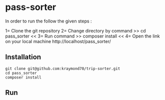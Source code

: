 # pass-sorter

In order to run the follow the given steps :

1= Clone the git repository
2= Change directory by command >> cd pass_sorter <<
3= Run command >> composer install <<
4= Open the link on your local machine http://localhost/pass_sorter/

## Installation

```
git clone git@github.com:kraymond70/trip-sorter.git
cd pass_sorter
composer install
```

## Run

```

```
